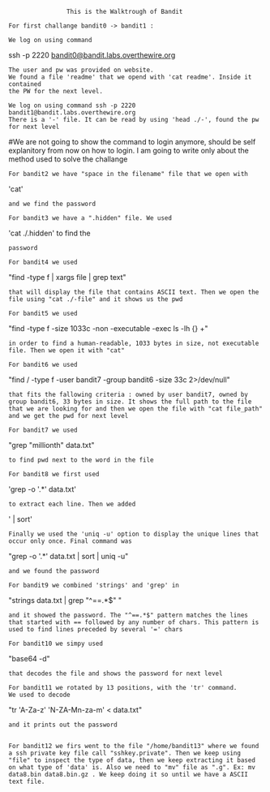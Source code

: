                     This is the Walktrough of Bandit

    For first challange bandit0 -> bandit1 :

    We log on using command 
ssh -p 2220 bandit0@bandit.labs.overthewire.org
    
    The user and pw was provided on website.
    We found a file 'readme' that we opend with 'cat readme'. Inside it contained
    the PW for the next level.

    We log on using command ssh -p 2220 bandit1@bandit.labs.overthewire.org
    There is a '-' file. It can be read by using 'head ./-', found the pw for next level

#We are not going to show the command to login anymore, should be self explanitory from now on how to login. I am going to write only about the method used to solve the challange

    For bandit2 we have "space in the filename" file that we open with 
   'cat'
    
    and we find the password

    For bandit3 we have a ".hidden" file. We used 
   'cat ./.hidden' to find the
   
    password

    For bandit4 we used
   "find -type f | xargs file | grep text" 
   
    that will display the file that contains ASCII text. Then we open the file using "cat ./-file" and it shows us the pwd

    For bandit5 we used
   "find -type f -size 1033c -non -executable -exec ls -lh {} +" 
   
    in order to find a human-readable, 1033 bytes in size, not executable file. Then we open it with "cat"

    For bandit6 we used 
   "find / -type f -user bandit7 -group bandit6 -size 33c 2>/dev/null"
   
    that fits the fallowing criteria : owned by user bandit7, owned by group bandit6, 33 bytes in size. It shows the full path to the file that we are looking for and then we open the file with "cat file_path" and we get the pwd for next level

    For bandit7 we used
   "grep "millionth" data.txt" 
    
    to find pwd next to the word in the file

    For bandit8 we first used 
   'grep -o '.*' data.txt' 
   
    to extract each line. Then we added 
   ' | sort'
    
    Finally we used the 'uniq -u' option to display the unique lines that occur only once. Final command was 
   "grep -o '.*' data.txt | sort | uniq -u"
   
    and we found the password

    For bandit9 we combined 'strings' and 'grep' in
   "strings data.txt | grep "^==.*$" " 
    
    and it showed the password. The "^==.*$" pattern matches the lines that started with == followed by any number of chars. This pattern is used to find lines preceded by several '=' chars

    For bandit10 we simpy used 
   "base64 -d"
   
    that decodes the file and shows the password for next level 

    For bandit11 we rotated by 13 positions, with the 'tr' command.
    We used to decode
   "tr 'A-Za-z' 'N-ZA-Mn-za-m' < data.txt"
   
    and it prints out the password


    For bandit12 we firs went to the file "/home/bandit13" where we found a ssh private key file call "sshkey.private". Then we keep using "file" to inspect the type of data, then we keep extracting it based on what type of 'data' is. Also we need to "mv" file as ".g". Ex: mv data8.bin data8.bin.gz . We keep doing it so until we have a ASCII text file.
